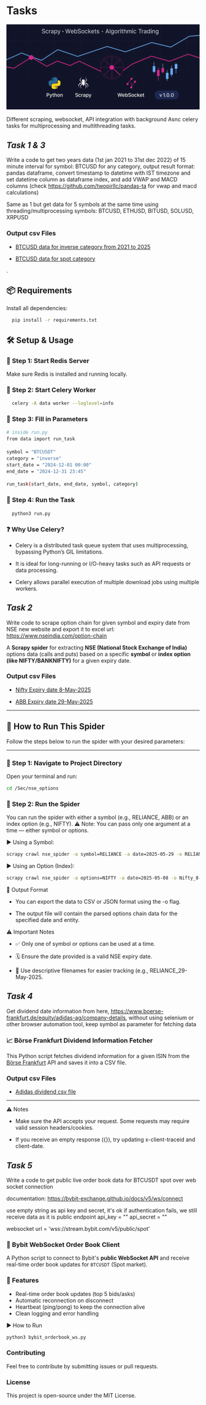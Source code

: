 
# Tasks

![Order Book Output](Screenshot.png)

Different scraping, websocket, API integration with background Asnc celery tasks for multiprocessing and multithreading tasks.



## ***Task 1 & 3***

Write a code to get two years data (1st jan 2021 to 31st dec 2022) of 15 minute interval for symbol: BTCUSD for any category,
output result format: pandas dataframe, convert timestamp to datetime with IST timezone and set datetime column as dataframe index,
and add VWAP and MACD columns (check https://github.com/twopirllc/pandas-ta for vwap and macd calculations)


Same as 1 but get data for 5 symbols at the same time using threading/multiprocessing
symbols: BTCUSD, ETHUSD, BITUSD, SOLUSD, XRPUSD

### Output csv Files

 - [BTCUSD data for inverse category from 2021 to 2025](https://github.com/harshilhh/Treading_tasks/blob/main/First%20%26%20Third/BTCUSDT_inverse_15_2021-01-01_2024-12-31.csv)

  - [BTCUSD data for spot category](https://github.com/harshilhh/Treading_tasks/blob/main/First%20%26%20Third/BTCUSDT_spot_15_2021-01-01_2024-12-31.csv)

.



## 📦 Requirements

Install all dependencies:

```bash
  pip install -r requirements.txt
```

## 🛠 Setup & Usage

### 🧭 Step 1: Start Redis Server

Make sure Redis is installed and running locally.

### 🧭 Step 2: Start Celery Worker

```bash
  celery -A data worker --loglevel=info

```

### 🧭 Step 3: Fill in Parameters

```bash
# inside run.py
from data import run_task

symbol = "BTCUSDT"
category = "inverse"
start_date = "2024-12-01 00:00"
end_date = "2024-12-31 23:45"

run_task(start_date, end_date, symbol, category)


```
### 🧭 Step 4: Run the Task

```bash
  python3 run.py

```

### ❓ Why Use Celery?
- Celery is a distributed task queue system that uses multiprocessing, bypassing Python’s GIL limitations.

- It is ideal for long-running or I/O-heavy tasks such as API requests or data processing.

- Celery allows parallel execution of multiple download jobs using multiple workers.




## ***Task 2***

Write code to scrape option chain for given symbol and expiry date from NSE new website and export it to excel
url: https://www.nseindia.com/option-chain


A **Scrapy spider** for extracting **NSE (National Stock Exchange of India)** options data (calls and puts) based on a specific **symbol** or **index option (like NIFTY/BANKNIFTY)** for a given expiry date.

### Output csv Files
 - [Nifty Expiry date 8-May-2025](https://github.com/harshilhh/Treading_tasks/blob/main/Sec/nse_options/Nifty_8-May-2025.csv)

  - [ABB Expiry date 29-May-2025](https://github.com/harshilhh/Treading_tasks/blob/main/Sec/nse_options/ABB_29-May-2025.csv)

---

## 🚀 How to Run This Spider

Follow the steps below to run the spider with your desired parameters:

---

### 🧭 Step 1: Navigate to Project Directory

Open your terminal and run:

```bash
cd /Sec/nse_options

```


### 🐍 Step 2: Run the Spider

You can run the spider with either a symbol (e.g., RELIANCE, ABB) or an index option (e.g., NIFTY).
⚠️ Note: You can pass only one argument at a time — either symbol or options.

▶ Using a Symbol:

```bash
scrapy crawl nse_spider -a symbol=RELIANCE -a date=2025-05-29 -o RELIANCE_29-May-2025.csv

```
▶ Using an Option (Index):

```bash
scrapy crawl nse_spider -a options=NIFTY -a date=2025-05-08 -o Nifty_8-May-2025.csv
```

📂 Output Format
- You can export the data to CSV or JSON format using the -o flag.

- The output file will contain the parsed options chain data for the specified date and entity.

⚠ Important Notes
- ✅ Only one of symbol or options can be used at a time.

- 🗓 Ensure the date provided is a valid NSE expiry date.

- 📁 Use descriptive filenames for easier tracking (e.g., RELIANCE_29-May-2025.

## ***Task 4***
Get dividend date information from here, https://www.boerse-frankfurt.de/equity/adidas-ag/company-details,
without using selenium or other browser automation tool, keep symbol as parameter for fetching data

### 📈 Börse Frankfurt Dividend Information Fetcher

This Python script fetches dividend information for a given ISIN from the [Börse Frankfurt](https://www.boerse-frankfurt.de/) API and saves it into a CSV file.


### Output csv Files
 - [Adidas dividend csv file](https://github.com/harshilhh/Treading_tasks/blob/main/Fourth/dividend_data.csv)


---

⚠️ Notes
- Make sure the API accepts your request. Some requests may require valid session headers/cookies.

- If you receive an empty response ({}), try updating x-client-traceid and client-date.


## ***Task 5***

Write a code to get public live order book data for BTCUSDT spot over web socket connection

documentation:
https://bybit-exchange.github.io/docs/v5/ws/connect

use empty string as api key and secret, it's ok if authentication fails, we still receive data as it is public endpoint
api_key = ""
api_secret = ""

websocket url = 'wss://stream.bybit.com/v5/public/spot'

### 📡 Bybit WebSocket Order Book Client

A Python script to connect to Bybit's **public WebSocket API** and receive real-time order book updates for `BTCUSDT` (Spot market).

### 🚀 Features

- Real-time order book updates (top 5 bids/asks)
- Automatic reconnection on disconnect
- Heartbeat (ping/pong) to keep the connection alive
- Clean logging and error handling

▶️ How to Run

```bash
python3 bybit_orderbook_ws.py

```

### Contributing
Feel free to contribute by submitting issues or pull requests.

### License
This project is open-source under the MIT License.